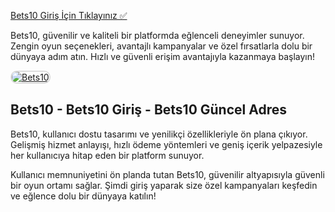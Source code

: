 <a href="http://www.redly.vip/3A5tsFl">Bets10 Giriş İçin Tıklayınız ✅</a>

<p>Bets10, güvenilir ve kaliteli bir platformda eğlenceli deneyimler sunuyor. Zengin oyun seçenekleri, avantajlı kampanyalar ve özel fırsatlarla dolu bir dünyaya adım atın. Hızlı ve güvenli erişim avantajıyla kazanmaya başlayın!</p>

<a href="http://www.redly.vip/3A5tsFl" title="Bets10">
  <img src="https://i.ibb.co/MkY55wf/photo-2025-01-15-16-52-46.jpg" alt="Bets10" style="max-width: 100%; border: 2px solid #ddd; border-radius: 10px;">
</a>

<h2>Bets10 - Bets10 Giriş - Bets10 Güncel Adres</h2>

<p>Bets10, kullanıcı dostu tasarımı ve yenilikçi özellikleriyle ön plana çıkıyor. Gelişmiş hizmet anlayışı, hızlı ödeme yöntemleri ve geniş içerik yelpazesiyle her kullanıcıya hitap eden bir platform sunuyor.</p>

<p>Kullanıcı memnuniyetini ön planda tutan Bets10, güvenilir altyapısıyla güvenli bir oyun ortamı sağlar. Şimdi giriş yaparak size özel kampanyaları keşfedin ve eğlence dolu bir dünyaya katılın!</p>
